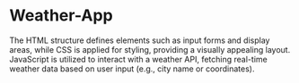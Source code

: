 # Weather-App
The HTML structure defines elements such as input forms and display areas, while CSS is applied for styling, providing a visually appealing layout. JavaScript is utilized to interact with a weather API, fetching real-time weather data based on user input (e.g., city name or coordinates). 
